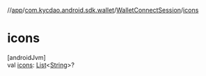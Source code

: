 //[app](../../../index.md)/[com.kycdao.android.sdk.wallet](../index.md)/[WalletConnectSession](index.md)/[icons](icons.md)

# icons

[androidJvm]\
val [icons](icons.md): [List](https://kotlinlang.org/api/latest/jvm/stdlib/kotlin.collections/-list/index.html)&lt;[String](https://kotlinlang.org/api/latest/jvm/stdlib/kotlin/-string/index.html)&gt;?

